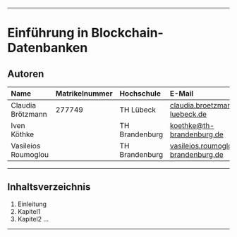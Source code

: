 ***

# Einführung in Blockchain-Datenbanken

## Autoren

| Name                | Matrikelnummer| Hochschule       | E-Mail                                  |
|:--------------------|:--------------|:-----------------|:----------------------------------------|
| Claudia Brötzmann   | 277749        | TH Lübeck        | claudia.broetzmann@th-luebeck.de        |
| Iven Köthke         |               | TH Brandenburg   | koethke@th-brandenburg.de               |
| Vasileios Roumoglou |               | TH Brandenburg   | vasileios.roumoglou@th-brandenburg.de   |

***

## Inhaltsverzeichnis
1. Einleitung 
2. Kapitel1
3. Kapitel2
...

***
